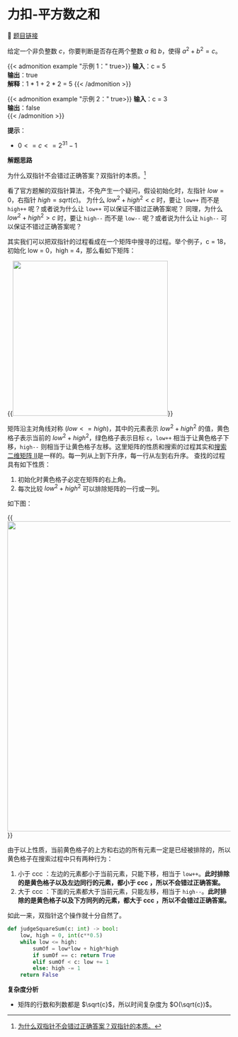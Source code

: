 # 力扣-平方数之和 

    
:link: [题目链接](https://leetcode.cn/problems/sum-of-square-numbers)

给定一个非负整数 $c$，你要判断是否存在两个整数 $a$ 和 $b$，使得 $a^2 + b^2 = c$。

{{< admonition example "示例 1：" true>}}
**输入**：c = 5<br>
**输出**：true<br>
**解释**：1 * 1 + 2 * 2 = 5
{{< /admonition >}}

{{< admonition example "示例 2：" true>}}
**输入**：c = 3<br>
**输出**：false<br>
{{< /admonition >}}

**提示**：

- $0 <= c <= 2^{31} - 1$

**解题思路**

为什么双指针不会错过正确答案？双指针的本质。[^1]

看了官方题解的双指针算法，不免产生一个疑问，假设初始化时，左指针 $low = 0$，右指针 $high = sqrt(c)$。 为什么 $low^2+high^2<c$ 时，要让 `low++` 而不是 `high++` 呢？或者说为什么让 `low++` 可以保证不错过正确答案呢？ 同理，为什么 $low^2+high^2>c$ 时，要让 `high--` 而不是 `low--` 呢？或者说为什么让 `high--` 可以保证不错过正确答案呢？ 

其实我们可以把双指针的过程看成在一个矩阵中搜寻的过程。举个例子，c = 18，初始化 low = 0，high = 4，那么看如下矩阵：

{{<image src="/images/ju1.png" caption="矩阵" width="350">}}

矩阵沿主对角线对称 ($low<=high$)，其中的元素表示 $low^2+high^2$ 的值，黄色格子表示当前的 $low^2+high^2$，绿色格子表示目标 `c`，`low++` 相当于让黄色格子下移，`high--` 则相当于让黄色格子左移。这里矩阵的性质和搜索的过程其实和[搜索二维矩阵 II](https://leetcode.cn/problems/search-a-2d-matrix-ii)是一样的。每一列从上到下升序，每一行从左到右升序。 查找的过程具有如下性质：

1. 初始化时黄色格子必定在矩阵的右上角。
1. 每次比较 $low^2+high^2$ 可以排除矩阵的一行或一列。

如下图：

{{<image src="/images/ju2.png" caption="矩阵" width="700">}}

由于以上性质，当前黄色格子的上方和右边的所有元素一定是已经被排除的，所以黄色格子在搜索过程中只有两种行为：

1. 小于 ccc ：左边的元素都小于当前元素，只能下移，相当于 `low++`。**此时排除的是黄色格子以及左边同行的元素，都小于 ccc ，所以不会错过正确答案。**
1. 大于 ccc ：下面的元素都大于当前元素，只能左移，相当于 `high--`。**此时排除的是黄色格子以及下方同列的元素，都大于 ccc ，所以不会错过正确答案。**

如此一来，双指针这个操作就十分自然了。

```python
def judgeSquareSum(c: int) -> bool:
    low, high = 0, int(c**0.5)
    while low <= high:
        sumOf = low*low + high*high
        if sumOf == c: return True
        elif sumOf < c: low += 1
        else: high -= 1
    return False
```

**复杂度分析**

- 矩阵的行数和列数都是 $\sqrt{c}$，所以时间复杂度为 $O(\sqrt{c})$。

[^1]: [为什么双指针不会错过正确答案？双指针的本质。](https://leetcode.cn/problems/sum-of-square-numbers/solutions/748260/shuang-zhi-zhen-de-ben-zhi-er-wei-ju-zhe-ebn3/)












